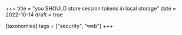 +++
title = "you SHOULD store session tokens in local storage"
date = 2022-10-14
draft = true

[taxonomies]
tags = ["security", "web"]
+++
